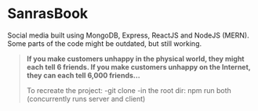# SanrasBook
Social media built using MongoDB, Express, ReactJS and NodeJS (MERN).
Some parts of the code might be outdated, but still working.

> **If you make customers unhappy in the physical world, they might each tell 6 friends. If you make customers unhappy on the Internet, they can each tell 6,000 friends...**
>
> To recreate the project:
> -git clone
> -in the root dir: npm run both (concurrently runs server and client)
